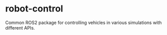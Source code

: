 # robot-control
Common ROS2 package for controlling vehicles in various simulations with different APIs.

